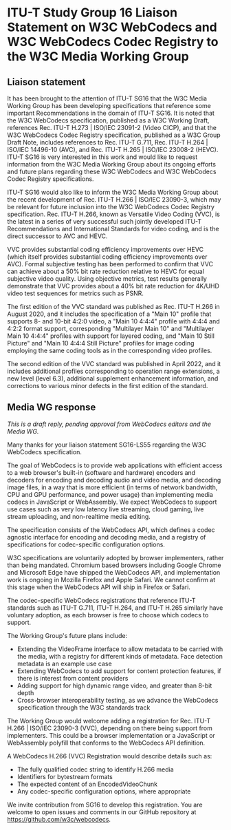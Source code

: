 # ITU-T Study Group 16 Liaison Statement on W3C WebCodecs and W3C WebCodecs Codec Registry to the W3C Media Working Group

## Liaison statement

It has been brought to the attention of ITU-T SG16 that the W3C Media Working Group has been developing specifications that reference some important Recommendations in the domain of ITU-T SG16. It is noted that the W3C WebCodecs specification, published as a W3C Working Draft, references Rec. ITU-T H.273 | ISO/IEC 23091-2 (Video CICP), and that the W3C WebCodecs Codec Registry specification, published as a W3C Group Draft Note, includes references to Rec. ITU-T G.711, Rec. ITU-T H.264 | ISO/IEC 14496-10 (AVC), and Rec. ITU-T H.265 | ISO/IEC 23008-2 (HEVC). ITU-T SG16 is very interested in this work and would like to request information from the W3C Media Working Group about its ongoing efforts and future plans regarding these W3C WebCodecs and W3C WebCodecs Codec Registry specifications.

ITU-T SG16 would also like to inform the W3C Media Working Group about the recent development of Rec. ITU-T H.266 | ISO/IEC 23090-3, which may be relevant for future inclusion into the W3C WebCodecs Codec Registry specification. Rec. ITU-T H.266, known as Versatile Video Coding (VVC), is the latest in a series of very successful such jointly developed ITU-T Recommendations and International Standards for video coding, and is the direct successor to AVC and HEVC.

VVC provides substantial coding efficiency improvements over HEVC (which itself provides substantial coding efficiency improvements over AVC). Formal subjective testing has been performed to confirm that VVC can achieve about a 50% bit rate reduction relative to HEVC for equal subjective video quality. Using objective metrics, test results generally demonstrate that VVC provides about a 40% bit rate reduction for 4K/UHD video test sequences for metrics such as PSNR.

The first edition of the VVC standard was published as Rec. ITU-T H.266 in August 2020, and it includes the specification of a "Main 10" profile that supports 8- and 10-bit 4:2:0 video, a "Main 10 4:4:4" profile with 4:4:4 and 4:2:2 format support, corresponding "Multilayer Main 10" and "Multilayer Main 10 4:4:4" profiles with support for layered coding, and "Main 10 Still Picture" and "Main 10 4:4:4 Still Picture" profiles for image coding employing the same coding tools as in the corresponding video profiles.

The second edition of the VVC standard was published in April 2022, and it includes additional profiles corresponding to operation range extensions, a new level (level 6.3), additional supplement enhancement information, and corrections to various minor defects in the first edition of the standard.

## Media WG response

_This is a draft reply, pending approval from WebCodecs editors and the Media WG._

Many thanks for your liaison statement SG16-LS55 regarding the W3C WebCodecs specification.

The goal of WebCodecs is to provide web applications with efficient access to a web browser's built-in (software and hardware) encoders and decoders for encoding and decoding audio and video media, and decoding image files, in a way that is more efficient (in terms of network bandwidth, CPU and GPU performance, and power usage) than implementing media codecs in JavaScript or WebAssembly. We expect WebCodecs to support use cases such as very low latency live streaming, cloud gaming, live stream uploading, and non-realtime media editing.

The specification consists of the WebCodecs API, which defines a codec agnostic interface for encoding and decoding media, and a registry of specifications for codec-specific configuration options.

W3C specifications are voluntarily adopted by browser implementers, rather than being mandated. Chromium based browsers including Google Chrome and Microsoft Edge have shipped the WebCodecs API, and implementation work is ongoing in Mozilla Firefox and Apple Safari. We cannot confirm at this stage when the WebCodecs API will ship in Firefox or Safari.

The codec-specific WebCodecs registrations that reference ITU-T standards such as ITU-T G.711, ITU-T H.264, and ITU-T H.265 similarly have voluntary adoption, as each browser is free to choose which codecs to support.

The Working Group's future plans include:

* Extending the VideoFrame interface to allow metadata to be carried with the media, with a registry for different kinds of metadata. Face detection metadata is an example use case
* Extending WebCodecs to add support for content protection features, if there is interest from content providers
* Adding support for high dynamic range video, and greater than 8-bit depth
* Cross-browser interoperability testing, as we advance the WebCodecs specification through the W3C standards track

The Working Group would welcome adding a registration for Rec. ITU-T H.266 | ISO/IEC 23090-3 (VVC), depending on there being support from implementers. This could be a browser implementation or a JavaScript or WebAssembly polyfill that conforms to the WebCodecs API definition.

A WebCodecs H.266 (VVC) Registration would describe details such as:

* The fully qualified codec string to identify H.266 media
* Identifiers for bytestream formats
* The expected content of an EncodedVideoChunk
* Any codec-specific configuration options, where appropriate

We invite contribution from SG16 to develop this registration. You are welcome to open issues and comments in our GitHub repository at https://github.com/w3c/webcodecs.
